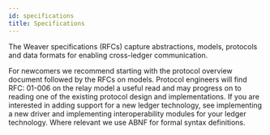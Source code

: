```yaml
---
id: specifications
title: Specifications
--- 
```


The Weaver specifications (RFCs) capture abstractions, models, protocols and data formats for enabling cross-ledger communication. 

For newcomers we recommend starting with the protocol overview document followed by the RFCs on models. Protocol engineers will find RFC: 01-006 on the relay model a useful read and may progress on to reading one of the existing protocol design and implementations. If you are interested in adding support for a new ledger technology, see implementing a new driver and implementing interoperability modules for your ledger technology. Where relevant we use ABNF for formal syntax definitions.
